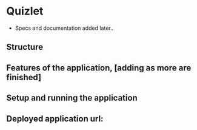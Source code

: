 # Quizlet

- Specs and documentation added later..

## Structure

## Features of the application, [adding as more are finished]


## Setup and running the application


## Deployed application url:
